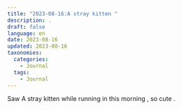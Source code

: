 ```yaml
---
title: "2023-08-16:A stray kitten "
description: .  
draft: false
language: en
date: 2023-08-16
updated: 2023-08-16
taxonomies:
  categories:
    - Journal
  tags:
    - Journal
---
```

Saw A stray kitten while running in this morning , so cute .
<!-- more -->

